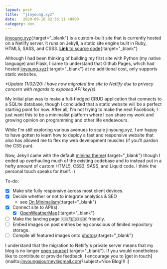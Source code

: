 ```yaml
---
layout: post
title:  "jinyoung.xyz"
date:   2020-09-16 02:36:11 +0900
category: dev
---
```


[jinyoung.xyz](https://jinyoung.xyz/){:target="_blank"} is a custom-built site that is currently hosted on a Netlify server. It runs on Jekyll, a static site engine built in Ruby, HTML5, SASS, and CSS3. [**Link** to source code](https://github.com/jinyoungch0i/xyz){:target="_blank"}

Although I had been thinking of building my first site with Python (my native language) and Flask, I came to understand that Github Pages, which had hosted [jinyoung.xyz](https://jinyoung.xyz/){:target="_blank"} at no additional cost, only supports static websites.

_*Update 11/02/20: I have now migrated the site to Netlify due to privacy concern with regards to exposed API key(s)._

My initial plan was to make a full-fledged CRUD application that connects to a SQLite database, though I concluded that a static website will be a perfect starting point for now. After all, I'm not trying to make the next Facebook; I just want this to be a minimalist platform where I can share my work and growing opinion on programming and other life endeavours. 

While I'm still exploring various avenues to scale jinyoung.xyz, I am happy to have gotten to learn how to deploy a fast and responsive website that also has allowed me to flex my web development muscles (if you'll pardon the CSS pun).

Now, Jekyll came with the default [minima theme](https://jekyll.github.io/minima/){:target="_blank"} though I ended up overhauling much of the existing codebase and to instead put in a hefty amount of custom HTML5, CSS3, SASS, and Liquid code. I think the personal touch speaks for itself. :)

To-do:

- [x] Make site fully responsive across most client devices. 
- [x] Decide whether or not to integrate analytics & SEO 
    - see [On Minimalism](https://jinyoung.xyz/journey/2020/09/20/on-minimalism.html){:target="_blank"}
- [x] Connect site to API(s). 
    - [x] [OpenWeatherMap](https://openweathermap.org/){:target="_blank"}
- [ ] Make the landing page 🇰🇷/🇪🇸/🇧🇷 friendly.
- [ ] Embed images on post entries being conscious of limited repository storage.
- [ ] Compile all featured images onto [photos](https://jinyoung.xyz/gallery/){:target="_blank"}

I understand that the migration to Netlify's private server means that my blog is no longer [open source](https://simple.wikipedia.org/wiki/Free_and_open-source_software){:target="_blank"}. If you would nonetheless like to contribute or provide feedback, I encourage you to [get in touch](mailto:jinyoungsjourney@gmail.com?subject=Nice Blog!)! :)
